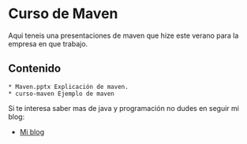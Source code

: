 Curso de Maven
=============

Aqui teneis una presentaciones de maven que hize este verano para la empresa en que trabajo.

Contenido
-------

	* Maven.pptx Explicación de maven.
	* curso-maven Ejemplo de maven

Si te interesa saber mas de java y programación no dudes en seguir mi blog:

* [Mi blog](http://tirandolineasdecodigo.blogspot.com.es/)

